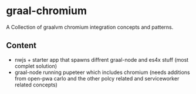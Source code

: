 # graal-chromium
A Collection of graalvm chromium integration concepts and patterns.

## Content
- nwjs + starter app that spawns diffrent graal-node and es4x stuff (most complet solution)
- graal-node running pupeteer which includes chromium (needs additions from open-pwa carlo and the other polcy related and serviceworker related concepts)

